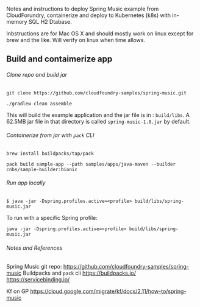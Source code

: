 
Notes and instructions to deploy Spring Music example from CloudForundry, containerize and deploy to Kubernetes (k8s) with in-memory SQL H2 Dtabase.

Inbstructions are for Mac OS X and should mostly work on linux except for brew and the like. Will verify on linux when time allows.

## Build and contaimerize app

###### Clone repo and build jar

```
git clone https://github.com/cloudfoundry-samples/spring-music.git

./gradlew clean assemble
```

This will build the example application and the jar file is in : `build/libs`. A 62.5MB jar file in that directory is called `spring-music-1.0.jar` by default.

###### Containerize from jar with `pack` CLI

```
brew install buildpacks/tap/pack

pack build sample-app --path samples/apps/java-maven --builder cnbs/sample-builder:bionic
```

###### Run app locally
```
$ java -jar -Dspring.profiles.active=<profile> build/libs/spring-music.jar
```

To run with a specific Spring profile:
```
java -jar -Dspring.profiles.active=<profile> build/libs/spring-music.jar
```

###### Notes and References

Spring Music git repo: https://github.com/cloudfoundry-samples/spring-music
Buildpacks and `pack` cli
https://buildpacks.io/
https://servicebinding.io/


Kf on GP
https://cloud.google.com/migrate/kf/docs/2.11/how-to/spring-music

